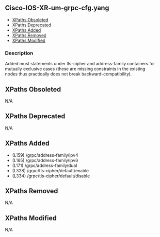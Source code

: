 ## Cisco-IOS-XR-um-grpc-cfg.yang

- [XPaths Obsoleted](#xpaths-obsoleted)
- [XPaths Deprecated](#xpaths-deprecated)
- [XPaths Added](#xpaths-added)
- [XPaths Removed](#xpaths-removed)
- [XPaths Modified](#xpaths-modified)

### Description

Added must statements under tls-cipher and address-family containers for mutually exclusive cases (these are missing constraints in the existing nodes thus practically does not break backward-compatibility).

## XPaths Obsoleted

N/A

## XPaths Deprecated

N/A

## XPaths Added

- (L159)	/grpc/address-family/ipv4
- (L165)	/grpc/address-family/ipv6
- (L171)	/grpc/address-family/dual
- (L328)	/grpc/tls-cipher/default/enable
- (L334)	/grpc/tls-cipher/default/disable

## XPaths Removed

N/A

## XPaths Modified

N/A

